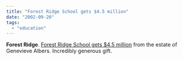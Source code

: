 ```yaml
---
title: "Forest Ridge School gets $4.5 million"
date: "2002-09-20"
tags: 
  - "education"
---
```


**Forest Ridge**. [Forest Ridge School gets $4.5 million](http://archives.seattletimes.nwsource.com/cgi-bin/texis.cgi/web/vortex/display?slug=glance19e&date=20020919) from the estate of Genevieve Albers. Incredibly generous gift.
